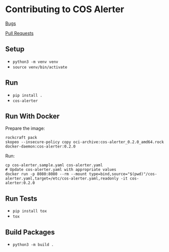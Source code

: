 # Contributing to COS Alerter

[Bugs](https://github.com/canonical/cos-alerter/issues)

[Pull Requests](https://github.com/canonical/cos-alerter/pulls)

## Setup

* `python3 -m venv venv`
* `source venv/bin/activate`

## Run

* `pip install .`
* `cos-alerter`

## Run With Docker
Prepare the image:
```shell
rockcraft pack
skopeo --insecure-policy copy oci-archive:cos-alerter_0.2.0_amd64.rock docker-daemon:cos-alerter:0.2.0
```

Run:
```shell
cp cos-alerter.sample.yaml cos-alerter.yaml
# Update cos-alerter.yaml with appropriate values
docker run -p 8080:8080 --rm --mount type=bind,source="$(pwd)"/cos-alerter.yaml,target=/etc/cos-alerter.yaml,readonly -it cos-alerter:0.2.0
```

## Run Tests

* `pip install tox`
* `tox`

## Build Packages

* `python3 -m build .`

